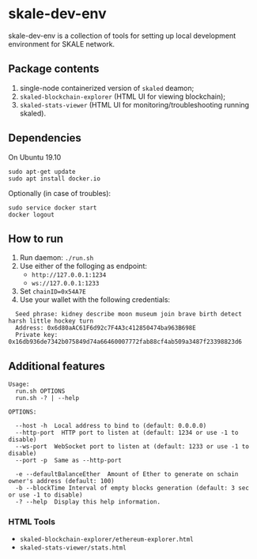 # skale-dev-env
skale-dev-env is a collection of tools for setting up local development environment for SKALE network.

## Package contents
 1. single-node containerized version of `skaled` deamon;
 2. `skaled-blockchain-explorer` (HTML UI for viewing blockchain);
 3. `skaled-stats-viewer` (HTML UI for monitoring/troubleshooting running skaled).

## Dependencies
On Ubuntu 19.10
```
sudo apt-get update
sudo apt install docker.io
```
Optionally (in case of troubles):
```
sudo service docker start
docker logout
```

## How to run

1. Run daemon: `./run.sh`
2. Use either of the folloging as endpoint:
   * `http://127.0.0.1:1234`
   * `ws://127.0.0.1:1233`
3. Set `chainID=0x54A7E`
4. Use your wallet with the following credentials:
```
  Seed phrase: kidney describe moon museum join brave birth detect harsh little hockey turn
  Address: 0x6d80aAC61F6d92c7F4A3c412850474ba963B698E
  Private key: 0x16db936de7342b075849d74a66460007772fab88cf4ab509a3487f23398823d6
```

## Additional features
```
Usage:
  run.sh OPTIONS
  run.sh -? | --help

OPTIONS:

  --host -h  Local address to bind to (default: 0.0.0.0)
  --http-port  HTTP port to listen at (default: 1234 or use -1 to disable)
  --ws-port  WebSocket port to listen at (default: 1233 or use -1 to disable)
  --port -p  Same as --http-port
  
  -e --defaultBalanceEther  Amount of Ether to generate on schain owner's address (default: 100)
  -b --blockTime Interval of empty blocks generation (default: 3 sec or use -1 to disable)
  -? --help  Display this help information.
```

### HTML Tools
 * `skaled-blockchain-explorer/ethereum-explorer.html`
 * `skaled-stats-viewer/stats.html`
